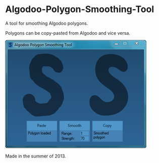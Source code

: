 # Algodoo-Polygon-Smoothing-Tool
A tool for smoothing Algodoo polygons.

Polygons can be copy-pasted from Algodoo and vice versa.

![Folmes.png](https://github.com/Ivan1248/Algodoo-Polygon-Smoothing-Tool/blob/master/APST.png?raw=true)

Made in the summer of 2013.
